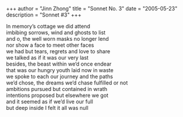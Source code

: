 +++ 
author = "Jinn Zhong" 
title = "Sonnet No. 3" 
date = "2005-05-23" 
description = "Sonnet #3" 
+++

In memory’s cottage we did attend  
imbibing sorrows, wind and ghosts to list  
and o, the well worn masks no longer lend  
nor show a face to meet other faces  
we had but tears, regrets and love to share  
we talked as if it was our very last  
besides, the beast within we’d once endear  
that was our hungry youth laid now in waste  
we spoke to each our journey and the paths  
we’d chose, the dreams we’d chase fulfilled or not  
ambitions pursued but contained in wrath  
intentions proposed but elsewhere we got  
  and it seemed as if we’d live our full  
  but deep inside I felt it all was null  
